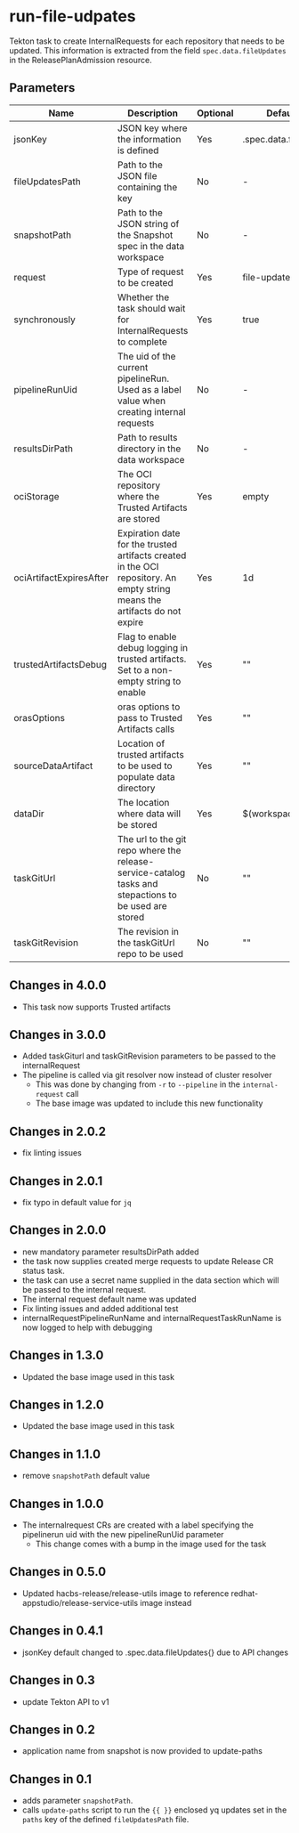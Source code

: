 # run-file-udpates

Tekton task to create InternalRequests for each repository that needs to be updated. This information is extracted from
the field `spec.data.fileUpdates` in the ReleasePlanAdmission resource.

## Parameters

| Name                    | Description                                                                                                                | Optional | Default value            |
|-------------------------|----------------------------------------------------------------------------------------------------------------------------|----------|--------------------------|
| jsonKey                 | JSON key where the information is defined                                                                                  | Yes      | .spec.data.fileUpdates[] |
| fileUpdatesPath         | Path to the JSON file containing the key                                                                                   | No       | -                        |
| snapshotPath            | Path to the JSON string of the Snapshot spec in the data workspace                                                         | No       | -                        |
| request                 | Type of request to be created                                                                                              | Yes      | file-updates             |
| synchronously           | Whether the task should wait for InternalRequests to complete                                                              | Yes      | true                     |
| pipelineRunUid          | The uid of the current pipelineRun. Used as a label value when creating internal requests                                  | No       | -                        |
| resultsDirPath          | Path to results directory in the data workspace                                                                            | No       | -                        |
| ociStorage              | The OCI repository where the Trusted Artifacts are stored                                                                  | Yes      | empty                    |
| ociArtifactExpiresAfter | Expiration date for the trusted artifacts created in the OCI repository. An empty string means the artifacts do not expire | Yes      | 1d                       |
| trustedArtifactsDebug   | Flag to enable debug logging in trusted artifacts. Set to a non-empty string to enable                                     | Yes      | ""                       |
| orasOptions             | oras options to pass to Trusted Artifacts calls                                                                            | Yes      | ""                       | 
| sourceDataArtifact      | Location of trusted artifacts to be used to populate data directory                                                        | Yes      | ""                       |
| dataDir                 | The location where data will be stored                                                                                     | Yes      | $(workspaces.data.path)  |
| taskGitUrl              | The url to the git repo where the release-service-catalog tasks and stepactions to be used are stored                      | No       | ""                       |
| taskGitRevision         | The revision in the taskGitUrl repo to be used                                                                             | No       | ""                       |

## Changes in 4.0.0
* This task now supports Trusted artifacts

## Changes in 3.0.0
* Added taskGiturl and taskGitRevision parameters to be passed to the internalRequest
* The pipeline is called via git resolver now instead of cluster resolver
  * This was done by changing from `-r` to `--pipeline` in the `internal-request` call
  * The base image was updated to include this new functionality

## Changes in 2.0.2
* fix linting issues

## Changes in 2.0.1
* fix typo in default value for `jq`

## Changes in 2.0.0
* new mandatory parameter resultsDirPath added
* the task now supplies created merge requests to update Release CR status task.
* the task can use a secret name supplied in the data section which will be passed
  to the internal request.
* The internal request default name was updated
* Fix linting issues and added additional test
* internalRequestPipelineRunName and internalRequestTaskRunName is now logged to help
  with debugging

## Changes in 1.3.0
* Updated the base image used in this task

## Changes in 1.2.0
* Updated the base image used in this task

## Changes in 1.1.0
* remove `snapshotPath` default value

## Changes in 1.0.0
* The internalrequest CRs are created with a label specifying the pipelinerun uid with the new pipelineRunUid parameter
  * This change comes with a bump in the image used for the task

## Changes in 0.5.0
* Updated hacbs-release/release-utils image to reference redhat-appstudio/release-service-utils image instead

## Changes in 0.4.1
* jsonKey default changed to .spec.data.fileUpdates{} due to API changes

## Changes in 0.3
* update Tekton API to v1

## Changes in 0.2
* application name from snapshot is now provided to update-paths

## Changes in 0.1
* adds parameter `snapshotPath`.
* calls `update-paths` script to run the `{{ }}` enclosed yq updates set in the `paths` key
  of the defined `fileUpdatesPath` file.
